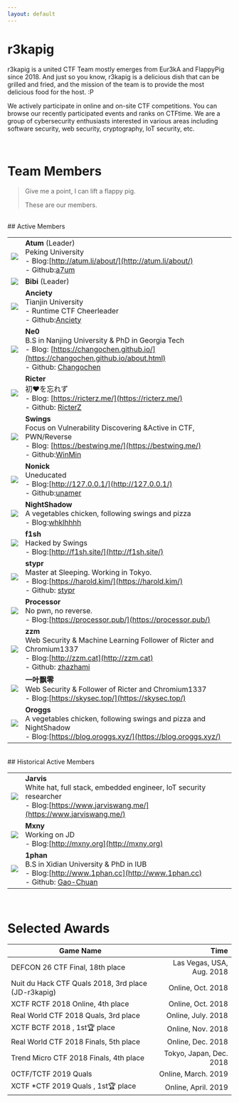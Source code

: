 ```yaml
---
layout: default
---
```



# r3kapig

r3kapig is a united CTF Team mostly emerges from Eur3kA and FlappyPig since 2018. And just so you know, r3kapig is a delicious dish that can be grilled and fried, and the mission of the team is to provide the most delicious food for the host. :P

We actively participate in online and on-site CTF competitions. You can browse our recently participated events and ranks on CTFtime. We are a group of cybersecurity enthusiasts interested in various areas including software security, web security, cryptography, IoT security, etc. 

<br>

# Team Members

> Give me a point, I can lift a flappy pig.
>
> These are our members.

<br>
## Active Members

| | |
| --------------------------------------------------------- | ------------------------------------------------------------ |
| <img src="images/Atum.jpg" class="profile-image"  />     | **Atum** (Leader)<br />Peking University<br />- Blog:[http://atum.li/about/](http://atum.li/about/)<br />- Github:[a7um](https://github.com/a7um) |
| <img src="images/bibi.jpg" class="profile-image"  />    | **Bibi** (Leader)                                            |
| <img src="images/anciety.jpg" class="profile-image"  /> | **Anciety**<br />Tianjin University<br />- Runtime CTF Cheerleader<br />- Github:[Anciety](https://github.com/Escapingbug) |
| <img src="images/ne0.jpeg" class="profile-image"  />    | **Ne0**<br />B.S in Nanjing University & PhD in Georgia Tech<br />- Blog: [https://changochen.github.io/](https://changochen.github.io/about.html)<br />- Github: [Changochen](https://github.com/changochen) |
| <img src="images/ricter.jpeg" class="profile-image"  /> | **Ricter**<br />初❤️を忘れず<br />- Blog: [https://ricterz.me/](https://ricterz.me/) <br />- Github: [RicterZ](https://github.com/RicterZ) |
| <img src="images/swing.jpeg" class="profile-image"  />  | **Swings** <br />Focus on Vulnerability Discovering &Active in CTF, PWN/Reverse<br />- Blog: [https://bestwing.me/](https://bestwing.me/)<br />- Github:[WinMin](https://github.com/WinMin) |
| <img src="images/nonick.gif" class="profile-image"  />  | **Nonick**<br />Uneducated<br />- Blog:[http://127.0.0.1/](http://127.0.0.1/)<br />- Github:[unamer](https://github.com/unamer) |
| <img src="images/nightshadow.jpg" class="profile-image"  />  | **NightShadow**<br />A vegetables chicken, following swings and pizza<br />- Blog:[whklhhhh](http://blog.csdn.net/whklhhhh)|
| <img src="images/f1sh.jpg" class="profile-image"  />  | **f1sh**<br />Hacked by Swings<br />- Blog:[http://f1sh.site/](http://f1sh.site/)|
| <img src="images/stypr.jpg" class="profile-image" />  | **stypr**<br />Master at Sleeping. Working in Tokyo.<br />- Blog:[https://harold.kim/](https://harold.kim/)<br />- Github: [stypr](https://github.com/stypr)|
| <img src="images/processor.jpg" class="profile-image"  />  | **Processor**<br />No pwn, no reverse.<br />- Blog:[https://processor.pub/](https://processor.pub/)|
| <img src="images/zzm.jpg" class="profile-image"  /> |**zzm**<br />Web Security & Machine Learning Follower of Ricter and Chromium1337<br />- Blog:[http://zzm.cat](http://zzm.cat)<br />- Github: [zhazhami](https://github.com/zhazhami) |
| <img src="images/yypl.jpg" class="profile-image"  /> |**一叶飘零**<br />Web Security &  Follower of Ricter and Chromium1337<br />- Blog:[https://skysec.top/](https://skysec.top/)|
| <img src="images/oroggs.jpg" class="profile-image"  /> |**Oroggs**<br />A vegetables chicken, following swings and pizza and  NightShadow<br />- Blog:[https://blog.oroggs.xyz/](https://blog.oroggs.xyz/)|

<br>
## Historical Active Members

| | |
| :----------------------------------------------------: | :---------------------------------------------------------- |
| <img src="images/jarvis.png" class="profile-image" /> | **Jarvis**<br />White hat, full stack, embedded engineer, IoT security researcher<br /> - Blog:[https://www.jarviswang.me/](https://www.jarviswang.me/)|
| <img src="images/mxny.jpeg" class="profile-image"  />   | **Mxny**  <br />Working on JD  <br />- Blog:[http://mxny.org](http://mxny.org) |
| <img src="images/1phan.jpg" class="profile-image"  />   | **1phan**  <br />B.S in Xidian University & PhD in IUB <br />- Blog:[http://www.1phan.cc](http://www.1phan.cc)<br />- Github: [Gao-Chuan](https://github.com/Gao-Chuan) |

<br>

# Selected Awards

|                 Game Name                            |           Time            |
| ---------------------------------------------------- | ------------------------: |
| DEFCON 26 CTF Final, 18th place                      | Las Vegas, USA, Aug. 2018 |
| Nuit du Hack CTF Quals 2018, 3rd place (JD-r3kapig)  |         Online, Oct. 2018 |
| XCTF RCTF 2018 Online, 4th place                     |         Online, Oct. 2018 |
| Real World CTF 2018 Quals, 3rd place                 |        Online, July. 2018 |
| XCTF BCTF 2018 , 1st🏆 place                         |         Online, Nov. 2018 |
| Real World CTF 2018 Finals, 5th place                |         Online, Dec. 2018 |
| Trend Micro CTF 2018 Finals, 4th place               |   Tokyo, Japan, Dec. 2018 |
| 0CTF/TCTF 2019 Quals                                 |       Online, March. 2019 |
| XCTF *CTF 2019 Quals , 1st🏆 place                   |       Online, April. 2019 |


